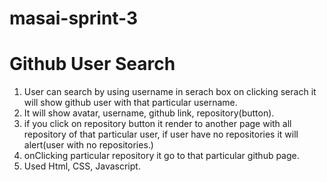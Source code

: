 # masai-sprint-3

# Github User Search

1. User can search by using username in serach box on clicking serach it will show github user with that particular username.
2. It will show avatar, username, github link, repository(button).
3. if you click on repository button it render to another page with all repository of that particular user, if user have no repositories it will alert(user with no repositories.)
4. onClicking particular repository it go to that particular github page.
5. Used Html, CSS, Javascript.